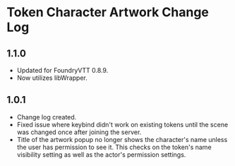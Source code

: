 # Token Character Artwork Change Log

## 1.1.0
* Updated for FoundryVTT 0.8.9.
* Now utilizes libWrapper.

## 1.0.1
* Change log created.
* Fixed issue where keybind didn't work on existing tokens until the scene was changed once after joining the server.
* Title of the artwork popup no longer shows the character's name unless the user has permission to see it. This checks on the token's name visibility setting as well as the actor's permission settings.